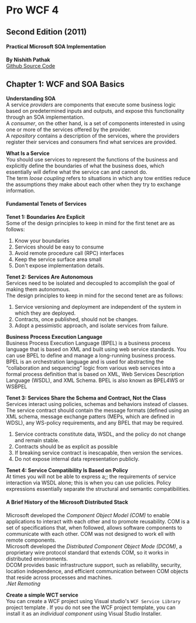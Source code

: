 # Pro WCF 4
## Second Edition (2011)
#### Practical Microsoft SOA Implementation
__By Nishith Pathak__   
[Github Source Code](https://github.com/Apress/pro-wcf-4)   

## Chapter 1: WCF and SOA Basics
__Understanding SOA__  
A service _providers_ are components that execute some business logic based on predetermined inputs and outputs, and expose this functionality through an SOA implementation.   
A _consumer_, on the other hand, is a set of components interested in using one or more of the services offered by the provider.  
A _repository_ contains a description of the services, where the providers register their services and consumers find what services are provided.   

__What Is a Service__   
You should use services to represent the functions of the business and explicitly define the boundaries of what the business does, which essentially will define what the service can and cannot do.  
The term _loose coupling_ refers to situations in which any tow entities reduce the assumptions they make about each other when they try to exchange information.

#### Fundamental Tenets of Services
__Tenet 1: Boundaries Are Explicit__   
Some of the design principles to keep in mind for the first tenet are as follows:  
1. Know your boundaries
2. Services should be easy to consume  
3. Avoid remote procedure call (RPC) interfaces
4. Keep the service surface area small
5. Don't expose implementation details.  

__Tenet 2: Services Are Autonomous__   
Services need to be isolated and decoupled to accomplish the goal of making them autonomous.  
The design principles to keep in mind for the second tenet are as follows:  
1. Service versioning and deployment are independent of the system in which they are deployed.
2. Contracts, once published, should not be changes.
3. Adopt a pessimistic approach, and isolate services from failure.  

__Business Process Execution Language__  
Business Process Execution Language (BPEL) is a business process language that is based on XML and built using web service standards. You can use BPEL to define and manage a long-running business process.  
BPEL is an orchestration language and is used for abstracting the “collaboration and sequencing” logic from various web services into a formal process definition that is based on XML, Web Services Description Language (WSDL), and XML Schema. BPEL is also known as BPEL4WS or WSBPEL  

__Tenet 3: Services Share the Schema and Contract, Not the Class__    
Services interact using policies, schemas and behaviors instead of classes. The service contract should contain the message formats (defined using an XML schema, message exchange patters (MEPs, which are defined in WDSL), any WS-policy requirements, and any BPEL that may be required.
1. Service contracts constitute data, WSDL, and the policy do not change and remain stable.  
2. Contracts should be as explicit as possible   
3. If breaking service contract is inescapable, then version the services.  
4. Do not expose internal data representation publicly.

__Tenet 4: Service Compatibility Is Based on Policy__   
At times you will not be able to express a;; the requirements of service interaction via WSDL alone; this is when you can use policies. Policy expressions essentially separate the structural and semantic compatibilities.

#### A Brief History of the Microsoft Distributed Stack   
Microsoft developed the _Component Object Model (COM)_ to enable applications to interact with each other and to promote reusability. COM is a set of specifications that, when followed, allows software components to communicate with each other. COM was not designed to work ell with remote components.     
Microsoft developed the _Distributed Component Object Mode (DCOM)_, a proprietary wire protocol standard that extends COM, so it works in distributed environments.    
DCOM provides basic infrastructure support, such as reliability, security, location independence, and efficient communication between COM objects that reside across processes and machines.  
_.Net Remoting_

__Create a simple WCT service__  
You can create a WCF project using Visual studio's `WCF Service Library` project template .
If you do not see the WCF project template, you can install it as an _individual component_ using Visual Studio Installer.      
